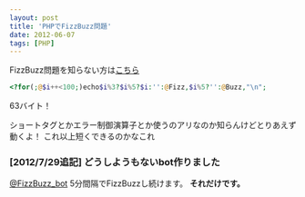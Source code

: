 ```yaml
---
layout: post
title: 'PHPでFizzBuzz問題'
date: 2012-06-07
tags: [PHP]
---
```


FizzBuzz問題を知らない方は[こちら](http://ja.wikipedia.org/wiki/Fizz_Buzz 'Fizz Buzz – Wikipedia')

``` php
<?for(;@$i++<100;)echo$i%3?$i%5?$i:'':@Fizz,$i%5?'':@Buzz,"\n";
```

63バイト！

ショートタグとかエラー制御演算子とか使うのアリなのか知らんけどとりあえず動くよ！
これ以上短くできるのかなこれ   

### [2012/7/29追記] どうしようもないbot作りました
[@FizzBuzz_bot](https://twitter.com/FizzBuzz_bot)
5分間隔でFizzBuzzし続けます。
**それだけです。**

 [1]: http://ja.wikipedia.org/wiki/Fizz_Buzz
